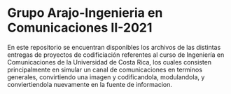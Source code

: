# Grupo Arajo-Ingenieria en Comunicaciones II-2021  
En este repositorio se encuentran disponibles los archivos de las distintas entregas de proyectos de codificiación referentes al curso de Ingeniería en Comunicaciones de
la Universidad de Costa Rica, los cuales consisten principalmente en simular un canal de comunicaciones en terminos generales, convirtiendo una imagen y codificandola, 
modulandola, y conviertiendola nuevamente en la fuente de informacion. 

